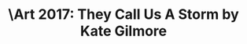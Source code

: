 ---
year: 2017
is-complete: yes
title: '\Art 2017: They Call Us A Storm by Kate Gilmore'
description: '"They Call Us a Storm" is a performance made for the Museum of the City of New York as part of the \Art Fellowship at Cornell Tech.'
slug: kate-gilmore-they-call-us-a-storm
art-title: They Call Us A Storm
art-label: Excerpt of performance at the Museum of the City of New York. Body tracking using Microsoft’s Kinect with the Visual Gesture Builder and Kinect for Windows SDK in C++. OSC-compatible UDP message-sending using OSCPack. Sound processing in Cycling '74 Max. Sounds played using an audio interface to 4 Bose L1 speakers.
art-height: 1080
art-width: 1920
banner: /assets/images/2017/they-call-us-a-storm-banner.jpg
video: https://www.youtube.com/embed/WThP32AaVP0?rel=0&amp;showinfo=0
BTS:
    - link: /assets/images/2017/they-call-us-a-storm-bts-0.jpg
    - link: /assets/images/2017/they-call-us-a-storm-bts-1.jpg
    - link: /assets/images/2017/they-call-us-a-storm-bts-2.jpg
    - link: /assets/images/2017/they-call-us-a-storm-bts-3.png
    - link: /assets/images/2017/they-call-us-a-storm-bts-4.jpg
exhibitions:
    - name: Museum of the City of New York
      link: http://www.mcny.org/event/performance-protest-public-art
      start-date: 02-28-2018
      end-date: 02-28-2018
---